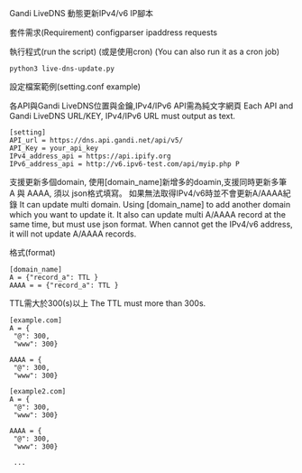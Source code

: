 Gandi LiveDNS 動態更新IPv4/v6 IP腳本

套件需求(Requirement)
  configparser
  ipaddress
  requests

執行程式(run the script)
(或是使用cron)
(You can also run it as a cron job)
```
python3 live-dns-update.py
```



設定檔案範例(setting.conf example)

各API與Gandi LiveDNS位置與金鑰,IPv4/IPv6 API需為純文字網頁
Each API and Gandi LiveDNS URL/KEY, IPv4/IPv6 URL must output as text.

```
[setting]
API_url = https://dns.api.gandi.net/api/v5/   
API_Key = your_api_key                        
IPv4_address_api = https://api.ipify.org      
IPv6_address_api = http://v6.ipv6-test.com/api/myip.php P

```

支援更新多個domain, 使用[domain_name]新增多的doamin,支援同時更新多筆 A 與 AAAA, 須以 json格式填寫。
如果無法取得IPv4/v6時並不會更新A/AAAA紀錄
It can update multi domain.
Using [domain_name] to add another domain which you want to update it.
It also can update multi A/AAAA record at the same time, but must use json format.
When cannot get the IPv4/v6 address, it will not update A/AAAA records.

格式(format)
```
[domain_name]
A = {"record_a": TTL }  
AAAA = = {"record_a": TTL }
```

TTL需大於300(s)以上
The TTL must more than 300s.

```
[example.com]
A = {
 "@": 300,
 "www": 300}

AAAA = {
 "@": 300,
 "www": 300}

[example2.com]
A = {
 "@": 300,
 "www": 300}

AAAA = {
 "@": 300,
 "www": 300}

 ...

```

